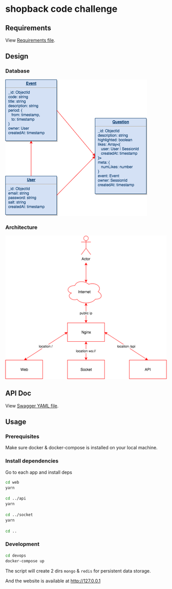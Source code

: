 # shopback code challenge

## Requirements

View [Requirements file](./requirements.pdf).

## Design

### Database

![](./database-design.png)

### Architecture

![](./architecture-design.png)

## API Doc

View [Swagger YAML file](./api/swagger.yaml).

## Usage

### Prerequisites

Make sure docker & docker-compose is installed on your local machine.

### Install dependencies

Go to each app and install deps

```bash
cd web
yarn

cd ../api
yarn

cd ../socket
yarn

cd ..
```

### Development

```bash
cd devops
docker-compose up
```

The script will create 2 dirs `mongo` & `redis` for persistent data storage.

And the website is available at http://127.0.0.1
